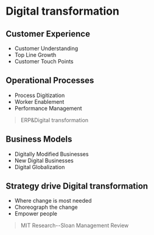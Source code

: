 # Digital transformation
## Customer Experience
* Customer Understanding
* Top Line Growth
* Customer Touch Points
## Operational Processes
* Process Digitization
* Worker Enablement
* Performance Management
> ERP&Digital transformation
## Business Models
* Digitally Modified Businesses
* New Digital Businesses
* Digital Globalization
## Strategy drive Digital transformation
* Where change is most needed
* Choreograph the change
* Empower people 
> MIT Research--Sloan Management Review
